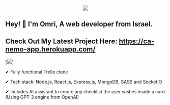 <h1 align="center">
  <img src="https://svgur.com/i/iuT.svg" />
</h1>

## Hey! 👋 I'm Omri, A web developer from Israel.

## Check Out My Latest Project Here: https://ca-nemo-app.herokuapp.com/

[<img src="https://i.imgur.com/AkKmeAx.png"/>]

✔ Fully functional Trello clone

✔ Tech stack: Node.js, React.js, Express.js, MongoDB, SASS and SocketIO

✔ Includes AI assistant to create any checklist the user wishes inside a card (Using GPT-3 engine from OpenAI)

